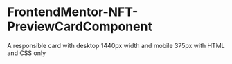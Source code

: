 # FrontendMentor-NFT-PreviewCardComponent
A responsible card with desktop 1440px width and mobile 375px with HTML and CSS only 
